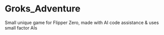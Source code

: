 # Groks_Adventure
Small unique game for Flipper Zero, made with AI code assistance &amp; uses small factor AIs
